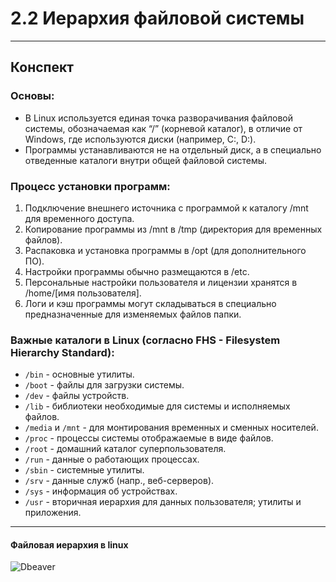 # 2.2 Иерархия файловой системы

---

## Конспект

### Основы:

- В Linux используется единая точка разворачивания файловой системы, обозначаемая как “/” (корневой каталог), в отличие
  от Windows, где используются диски (например, C:, D:).
- Программы устанавливаются не на отдельный диск, а в специально отведенные каталоги внутри общей файловой системы.

### Процесс установки программ:

1. Подключение внешнего источника с программой к каталогу /mnt для временного доступа.
2. Копирование программы из /mnt в /tmp (директория для временных файлов).
3. Распаковка и установка программы в /opt (для дополнительного ПО).
4. Настройки программы обычно размещаются в /etc.
5. Персональные настройки пользователя и лицензии хранятся в /home/[имя пользователя].
6. Логи и кэш программы могут складываться в специально предназначенные для изменяемых файлов папки.

### Важные каталоги в Linux (согласно FHS - Filesystem Hierarchy Standard):

- `/bin` - основные утилиты.
- `/boot` - файлы для загрузки системы.
- `/dev` - файлы устройств.
- `/lib` - библиотеки необходимые для системы и исполняемых файлов.
- `/media` и `/mnt` - для монтирования временных и сменных носителей.
- `/proc` - процессы системы отображаемые в виде файлов.
- `/root` - домашний каталог суперпользователя.
- `/run` - данные о работающих процессах.
- `/sbin` - системные утилиты.
- `/srv` - данные служб (напр., веб-серверов).
- `/sys` - информация об устройствах.
- `/usr` - вторичная иерархия для данных пользователя; утилиты и приложения.

---

#### Файловая иерархия в linux

![Dbeaver](/1%20Работа%20с%20Chell/ier.jpg)


